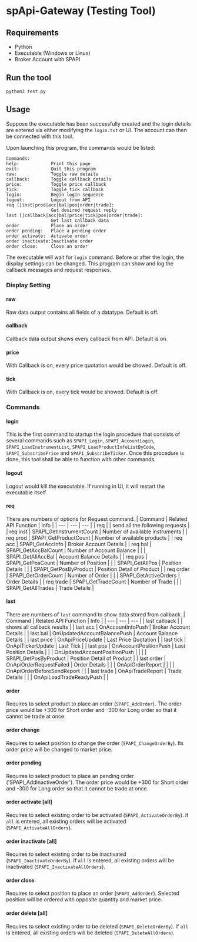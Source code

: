 # spApi-Gateway (Testing Tool)


## Requirements
- Python
- Executable (Windows or Linux)
- Broker Account with SPAPI

## Run the tool
`python3 test.py`

## Usage
Suppose the executable has been successfully created and the login details are entered via either modifying the `login.txt` or UI. The account can then be connected with this tool. 

Upon launching this program, the commands would be listed:
```
Commands:
help:            Print this page
exit:            Quit this program
raw:             Toggle raw details
callback:        Toggle callback details
price:           Toggle price callback
tick:            Toggle tick callback
login:           Begin login sequence
logout:          Logout from API
req [|inst|prod|acc|bal|pos|order|trade]:
                 Get desired request reply
last [|callback|acc|bal|price|tick|pos|order|trade]:
                 Get last callback data
order            Place an order
order pending:   Place a pending order
order activate:  Activate order
order inactivate:Inactivate order
order close:     Close an order
```
The executable will wait for `login` command. Before or after the login, the display settings can be changed. This program can show and log the callback messages and request responses.

### Display Setting
#### raw
Raw data output contains all fields of a datatype. Default is off.
#### callback
Callback data output shows every callback from API. Default is on.
#### price
With Callback is on, every price quotation would be showed. Default is off.
#### tick
With Callback is on, every tick would be showed. Default is off.

### Commands
#### login
This is the first command to startup the login procedure that consists of several commands such as `SPAPI_Login`, `SPAPI_AccountLogin`, `SPAPI_LoadInstrumentList`, `SPAPI_LoadProductInfoListByCode`, `SPAPI_SubscribePrice` and `SPAPI_SubscribeTicker`. Once this procedure is done, this tool shall be able to function with other commands.

#### logout
Logout would kill the executable. If running in UI, it will restart the executable itself.

#### req
There are numbers of options for Request command.
| Command  | Related API Function | Info |
| --- | --- | --- |
| req  | | send all the following requests  |
| req inst  | SPAPI_GetInstrumentCount | Number of available instruments |
| req prod  | SPAPI_GetProductCount | Number of available products |
| req acc  | SPAPI_GetAccInfo | Broker Account Details |
| req bal  | SPAPI_GetAccBalCount | Number of Account Balance |
| | SPAPI_GetAllAccBal | Account Balance Details |
| req pos  | SPAPI_GetPosCount | Number of Position |
| | SPAPI_GetAllPos | Position Details |
| | SPAPI_GetPosByProduct | Position Detail of Product |
| req order  | SPAPI_GetOrderCount | Number of Order |
| | SPAPI_GetActiveOrders | Order Details |
| req trade  | SPAPI_GetTradeCount | Number of Trade |
| | SPAPI_GetAllTrades | Trade Details |

#### last
There are numbers of `last` command to show data stored from callback.
| Command  | Related API Function | Info |
| --- | --- | --- |
| last callback | | shows all callback results  |
| last acc   | OnAccountInfoPush | Broker Account Details |
| last bal   | OnUpdatedAccountBalancePush | Account Balance Details |
| last price | OnApiPriceUpdate | Last Price Quotation |
| last tick  | OnApiTickerUpdate | Last Tick |
| last pos   | OnAccountPositionPush | Last Position Details |
| | OnUpdatedAccountPositionPush |  |
| | SPAPI_GetPosByProduct | Position Detail of Product |
| last order  | OnApiOrderRequestFailed | Order Details |
| | OnApiOrderReport | |
| | OnApiOrderBeforeSendReport | |
| last trade  | OnApiTradeReport | Trade Details |
| | OnApiLoadTradeReadyPush | |

#### order
Requires to select product to place an order (`SPAPI_AddOrder`). The order price would be +300 for Short order and -300 for Long order so that it cannot be trade at once.

#### order change
Requires to select position to change the order (`SPAPI_ChangeOrderBy`). Its order price will be changed to market price.

#### order pending
Requires to select product to place an pending order ('SPAPI_AddInactiveOrder'). The order price would be +300 for Short order and -300 for Long order so that it cannot be trade at once.

#### order activate [all]
Requires to select existing order to be activated (`SPAPI_ActivateOrderBy`). if `all` is entered, all existing orders will be activated (`SPAPI_ActivateAllOrders`).

#### order inactivate [all]
Requires to select existing order to be inactivated (`SPAPI_InactivateOrderBy`). if `all` is entered, all existing orders will be inactivated (`SPAPI_InactivateAllOrders`).

#### order close
Requires to select position to place an order (`SPAPI_AddOrder`). Selected position will be ordered with opposite quantity and market price.

#### order delete [all]
Requires to select existing order to be deleted (`SPAPI_DeleteOrderBy`). if `all` is entered, all existing orders will be deleted (`SPAPI_DeleteAllOrders`).